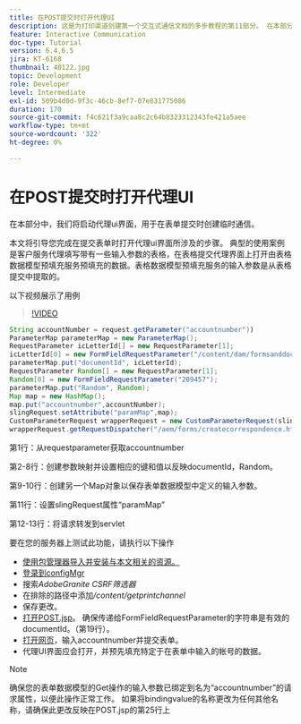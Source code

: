 ```yaml
---
title: 在POST提交时打开代理UI
description: 这是为打印渠道创建第一个交互式通信文档的多步教程的第11部分。 在本部分中，我们将启动代理ui界面，用于在表单提交时创建临时通信。
feature: Interactive Communication
doc-type: Tutorial
version: 6.4,6.5
jira: KT-6168
thumbnail: 40122.jpg
topic: Development
role: Developer
level: Intermediate
exl-id: 509b4d0d-9f3c-46cb-8ef7-07e831775086
duration: 170
source-git-commit: f4c621f3a9caa8c2c64b8323312343fe421a5aee
workflow-type: tm+mt
source-wordcount: '322'
ht-degree: 0%

---
```


# 在POST提交时打开代理UI

在本部分中，我们将启动代理ui界面，用于在表单提交时创建临时通信。

本文将引导您完成在提交表单时打开代理ui界面所涉及的步骤。 典型的使用案例是客户服务代理填写带有一些输入参数的表格，在表格提交代理界面上打开由表格数据模型预填充服务预填充的数据。表格数据模型预填充服务的输入参数是从表格提交中提取的。

以下视频展示了用例

>[!VIDEO](https://video.tv.adobe.com/v/40122?quality=12&learn=on)

```java
String accountNumber = request.getParameter("accountnumber"))
ParameterMap parameterMap = new ParameterMap();
RequestParameter icLetterId[] = new RequestParameter[1];
icLetterId[0] = new FormFieldRequestParameter("/content/dam/formsanddocuments/retirementstatementprint");
parameterMap.put("documentId", icLetterId);
RequestParameter Random[] = new RequestParameter[1];
Random[0] = new FormFieldRequestParameter("209457");
parameterMap.put("Random", Random);
Map map = new HashMap();
map.put("accountnumber",accountNumber);
slingRequest.setAttribute("paramMap",map);
CustomParameterRequest wrapperRequest = new CustomParameterRequest(slingRequest,parameterMap,"GET");
wrapperRequest.getRequestDispatcher("/aem/forms/createcorrespondence.html").include(wrapperRequest, response);
```

第1行：从requestparameter获取accountnumber

第2-8行：创建参数映射并设置相应的键和值以反映documentId，Random。

第9-10行：创建另一个Map对象以保存表单数据模型中定义的输入参数。

第11行：设置slingRequest属性“paramMap”

第12-13行：将请求转发到servlet

要在您的服务器上测试此功能，请执行以下操作

* [使用包管理器导入并安装与本文相关的资源。](assets/launch-agent-ui.zip)
* [登录到configMgr](http://localhost:4502/system/console/configMgr)
* 搜索&#x200B;_AdobeGranite CSRF筛选器_
* 在排除的路径中添加&#x200B;_/content/getprintchannel_
* 保存更改。
* [打开POST.jsp](http://localhost:4502/apps/AEMForms/openprintchannel/POST.jsp)。 确保传递给FormFieldRequestParameter的字符串是有效的documentId。（第19行）。
* [打开网页](http://localhost:4502/content/OpenPrintChannel.html)，输入accountnumber并提交表单。
* 代理UI界面应会打开，并预先填充特定于在表单中输入的帐号的数据。

>[!NOTE]
>
>确保您的表单数据模型的Get操作的输入参数已绑定到名为“accountnumber”的请求属性，以便此操作正常工作。 如果将bindingvalue的名称更改为任何其他名称，请确保此更改反映在POST.jsp的第25行上

